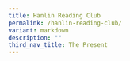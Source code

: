 ```yaml
---
title: Hanlin Reading Club
permalink: /hanlin-reading-club/
variant: markdown
description: ""
third_nav_title: The Present
---
```

